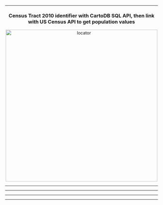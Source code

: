 <!--
---
layout: page
title: Mapping
permalink: /mapping/
---
-->

<!--This is the base Jekyll theme. You can find out more info about customizing your Jekyll theme, as well as basic Jekyll usage documentation at [jekyllrb.com](http://jekyllrb.com/)

You can find the source code for the Jekyll new theme at: [github.com/jglovier/jekyll-new](https://github.com/jglovier/jekyll-new)

You can find the source code for Jekyll at [github.com/jekyll/jekyll](https://github.com/jekyll/jekyll)-->

---


<!--[![locator](https://raw.githubusercontent.com/nygeog/nygeog.github.com/master/img/locator_census_tract_2010_pop.png)](http://nygeog.github.io/maps/censustract2010locator/)-->



<center><h3>Census Tract 2010 identifier with CartoDB SQL API, then link with US Census API to get population values</h3>
<a href='http://nygeog.github.io/maps/censustract2010locator/'><img src="https://raw.githubusercontent.com/nygeog/nygeog.github.com/master/img/locator_census_tract_2010_pop.png" alt="locator" style="height:500px;"></a>
</center>




---


---


---



----


